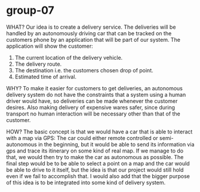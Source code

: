 # group-07
WHAT?
Our idea is to create a delivery service. The deliveries will be handled by an autonomously driving car that can be tracked on the customers phone by an application that will be part of our system. 
The application will show the customer:
  1. The current location of the delivery vehicle. 
  2. The delivery route.
  3. The destination i.e. the customers chosen drop of point.
  4. Estimated time of arrival.

WHY?
To make it easier for customers to get deliveries, an autonomous delivery system do not have the constraints that a system using a human driver would have, so deliveries can be made whenever the customer desires. Also making delivery of expensive wares safer, since during transport no human interaction will be necessary other than that of the customer.

HOW?
The basic concept is that we would have a car that is able to interact with a map via GPS: The car could either remote controlled or semi-autonomous in the beginning, but  it would be able to send its information via gps and trace its itinerary on some kind of real map. If we manage to do that, we would then try to make the car as autonomous as possible. The final step would be to be able to select a point on a map and the car would be able to drive to it itself, but the idea is that our project would still hold even if we fail to accomplish that. 
I would also add that the bigger purpose of this idea is to be integrated into some kind of delivery system.
